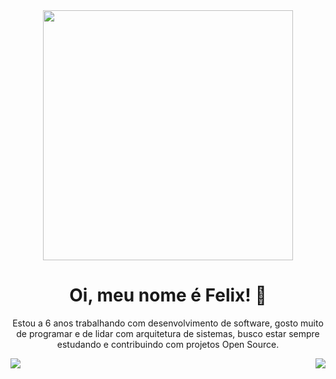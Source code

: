 <div align="center">
  <img src="https://i.imgur.com/8MupZHY.gif" width="400px" />
<br>

# Oi, meu nome é Felix! 👋

Estou a 6 anos trabalhando com desenvolvimento de software, gosto muito de programar e de lidar com arquitetura de sistemas, busco estar sempre estudando e contribuindo com projetos Open Source.


<img align="left" src="https://github-readme-stats.vercel.app/api/top-langs/?username=felixgilioli">
<img align="right" src="https://github-readme-stats.vercel.app/api?username=felixgilioli&show_icons=true">
 
